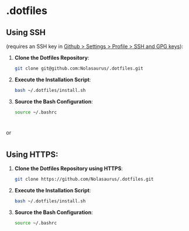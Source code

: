 
# .dotfiles

## Using SSH 
(requires an SSH key in [Github > Settings > Profile > SSH and GPG keys](https://github.com/settings/keys)):
1. **Clone the Dotfiles Repository**:
   ```bash
   git clone git@github.com:Nolasaurus/.dotfiles.git
   ```
2. **Execute the Installation Script**:
   ```bash
   bash ~/.dotfiles/install.sh
   ```

3. **Source the Bash Configuration**:
   ```bash
   source ~/.bashrc
   ```
#   
or
#
    
## Using HTTPS:
1. **Clone the Dotfiles Repository using HTTPS**:
   ```bash
   git clone https://github.com/Nolasaurus/.dotfiles.git
   ```
   
2. **Execute the Installation Script**:
   ```bash
   bash ~/.dotfiles/install.sh
   ```

3. **Source the Bash Configuration**:
   ```bash
   source ~/.bashrc
   ```


